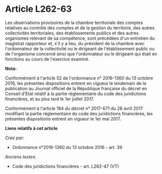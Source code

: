 # Article L262-63

Les observations provisoires de la chambre territoriale des comptes relatives au contrôle des comptes et de la gestion du
territoire, des autres collectivités territoriales, des établissements publics et des autres organismes relevant de sa
compétence, sont précédées d'un entretien du magistrat rapporteur et, s'il y a lieu, du président de la chambre avec
l'ordonnateur de la collectivité ou le dirigeant de l'établissement public ou de l'organisme concerné ainsi que l'ordonnateur
ou le dirigeant qui était en fonctions au cours de l'exercice examiné.

**Nota:**

Conformément à l'article 52 de l'ordonnance n° 2016-1360 du 13 octobre 2016, les présentes dispositions entrent en vigueur le
lendemain de la publication au Journal officiel de la République française du décret en Conseil d'Etat relatif à la partie
réglementaire du code des juridictions financières, et au plus tard le 1er juillet 2017.

Conformément à l'article 184 du décret n° 2017-671 du 28 avril 2017 modifiant la partie réglementaire du code des
juridictions financières, les présentes dispositions entrent en vigueur le 1er mai 2017.

**Liens relatifs à cet article**

_Créé par_:

  - Ordonnance n°2016-1360 du 13 octobre 2016 - art. 39

_Anciens textes_:

  - Code des juridictions financières - art. L262-47 (VT)
